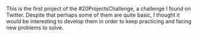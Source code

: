 This is the first project of the #20ProjectsChallenge, a challenge I found on Twitter. Despite that perhaps some of them are quite basic, I thought it would be interesting to develop them in order to keep practicing and  facing new problems to solve.
